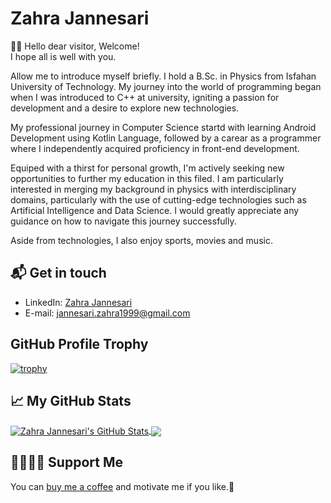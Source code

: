 # Zahra Jannesari

👋🏻 Hello dear visitor, Welcome!<br>
I hope all is well with you.

Allow me to introduce myself briefly. I hold a B.Sc. in Physics from Isfahan University of Technology. My journey into the world of programming began when I was introduced to C++ at university, igniting a passion for development and a desire to explore new technologies.

My professional journey in Computer Science startd with learning Android Development using Kotlin Language, followed by a carear as a programmer where I independently acquired proficiency in front-end development.

Equiped with a thirst for personal growth, I'm actively seeking new opportunities to further my education in this filed. I am particularly interested in merging my background in physics with interdisciplinary domains, particularly with the use of cutting-edge technologies such as Artificial Intelligence and Data Science. I would greatly appreciate any guidance on how to navigate this journey successfully.

Aside from technologies, I also enjoy sports, movies and music.

## 📬 Get in touch

- LinkedIn: [Zahra Jannesari][1]
- E-mail: [jannesari.zahra1999@gmail.com][2]

## GitHub Profile Trophy

[![trophy](https://github-profile-trophy.vercel.app/?username=Zahra-Jannesari)](https://github.com/ryo-ma/github-profile-trophy)


## &#x1f4c8; My GitHub Stats



<a href="https://github.com/in/Zahra-Jannesari">
  <img align="center" src="https://github-readme-stats.vercel.app/api?username=Zahra-Jannesari&show_icons=true&line_height=27&count_private=true&title_color=ffffff&text_color=c9cacc&icon_color=2bbc8a&bg_color=1d1f21" alt="Zahra Jannesari's GitHub Stats" />
</a>
<a href="https://github.com/in/Zahra-Jannesari">
  <img align="center" src="https://github-readme-stats.vercel.app/api/top-langs/?username=Zahra-Jannesari&hide=Jupyter Notebook,html&title_color=ffffff&text_color=c9cacc&icon_color=2bbc8a&bg_color=1d1f21" />
</a>


[1]: https://www.linkedin.com/in/jannesari-zahra/
[2]: https://jannesari.zahra1999@gmail.com
[3]: https://www.buymeacoffee.com/zarisa

## 🤜🏻🤛🏻 Support Me

You can [buy me a coffee][3] and motivate me if you like.🌹

